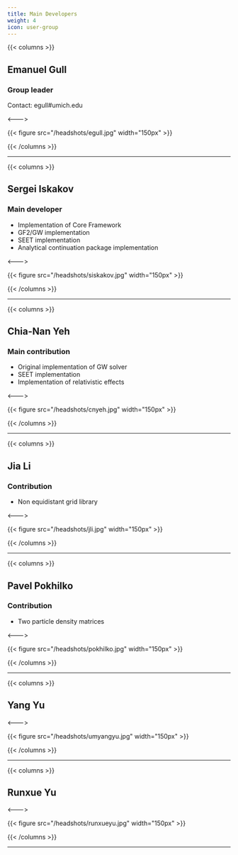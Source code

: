 ```yaml
---
title: Main Developers
weight: 4
icon: user-group
---
```


{{< columns >}}


## Emanuel Gull

### Group leader

Contact: egull#umich.edu

<--->

{{< figure src="/headshots/egull.jpg" width="150px" >}}

{{< /columns >}}

***

{{< columns >}}

## Sergei Iskakov

### Main developer

   - Implementation of Core Framework
   - GF2/GW implementation
   - SEET implementation
   - Analytical continuation package implementation

<--->

{{< figure src="/headshots/siskakov.jpg" width="150px" >}}

{{< /columns >}}

***

{{< columns >}}

## Chia-Nan Yeh

### Main contribution
   - Original implementation of GW solver
   - SEET implementation
   - Implementation of relativistic effects

<--->

{{< figure src="/headshots/cnyeh.jpg" width="150px" >}}

{{< /columns >}}

***

{{< columns >}}

## Jia Li

### Contribution

   - Non equidistant grid library

<--->

{{< figure src="/headshots/jli.jpg" width="150px" >}}

{{< /columns >}}

***

{{< columns >}}

## Pavel Pokhilko

### Contribution

   - Two particle density matrices

<--->

{{< figure src="/headshots/pokhilko.jpg" width="150px" >}}

{{< /columns >}}

***


{{< columns >}}

## Yang Yu


<--->

{{< figure src="/headshots/umyangyu.jpg" width="150px" >}}

{{< /columns >}}

***


{{< columns >}}

## Runxue Yu


<--->

{{< figure src="/headshots/runxueyu.jpg" width="150px" >}}

{{< /columns >}}

***